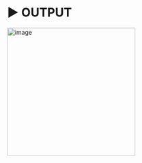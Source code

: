 # :arrow_forward: OUTPUT 
<p float="left">
  <img width="300" alt="image" src="https://github.com/SandyVR46/todo--keeper/assets/41688158/ec84e199-48dc-4b56-8582-efbfbed4589d">
</p>
